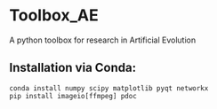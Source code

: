 # Toolbox_AE
A python toolbox for research in Artificial Evolution

## Installation via Conda:

```
conda install numpy scipy matplotlib pyqt networkx
pip install imageio[ffmpeg] pdoc
```
